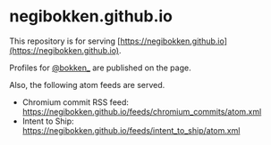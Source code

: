 # negibokken.github.io

This repository is for serving [https://negibokken.github.io](https://negibokken.github.io). 

Profiles for [@bokken_](https://twitter.com/bokken_) are published on the page.

Also, the following atom feeds are served.

* Chromium commit RSS feed: https://negibokken.github.io/feeds/chromium_commits/atom.xml
* Intent to Ship: https://negibokken.github.io/feeds/intent_to_ship/atom.xml
